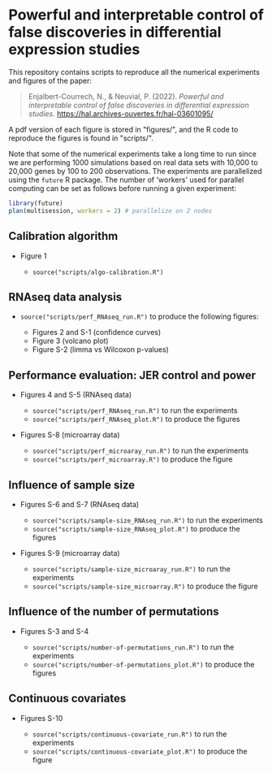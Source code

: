 # Powerful and interpretable control of false discoveries in differential expression studies

This repository contains scripts to reproduce all the numerical experiments and figures of the paper:

> Enjalbert-Courrech, N., & Neuvial, P. (2022). *Powerful and interpretable control of false discoveries in differential expression studies*. https://hal.archives-ouvertes.fr/hal-03601095/ 

A pdf version of each figure is stored in "figures/", and the R code to reproduce the figures is found in "scripts/".

Note that some of the numerical experiments take a long time to run since we are performing 1000 simulations based on real data sets with 10,000 to 20,000 genes by 100 to 200 observations. The experiments are parallelized using the `future` R package. The number of 'workers' used for parallel computing can be set as follows before running a given experiment:

```r
library(future)
plan(multisession, workers = 2) # parallelize on 2 nodes
```
## Calibration algorithm

- Figure 1

  - `source("scripts/algo-calibration.R")`

## RNAseq data analysis

- `source("scripts/perf_RNAseq_run.R")` to produce the following figures:

  - Figures 2 and S-1 (confidence curves)
  - Figure 3 (volcano plot)
  - Figure S-2 (limma vs Wilcoxon p-values)

## Performance evaluation: JER control and power

- Figures 4 and S-5 (RNAseq data)

  - `source("scripts/perf_RNAseq_run.R")` to run the experiments
  - `source("scripts/perf_RNAseq_plot.R")` to produce the figures

- Figures S-8 (microarray data)

  - `source("scripts/perf_microaray_run.R")` to run the experiments
  - `source("scripts/perf_microarray.R")` to produce the figure

## Influence of sample size

- Figures S-6 and S-7 (RNAseq data)

  - `source("scripts/sample-size_RNAseq_run.R")` to run the experiments
  - `source("scripts/sample-size_RNAseq_plot.R")` to produce the figures

- Figures S-9 (microarray data)

  - `source("scripts/sample-size_microaray_run.R")` to run the experiments
  - `source("scripts/sample-size_microarray.R")` to produce the figure

## Influence of the number of permutations

- Figures S-3 and S-4

  - `source("scripts/number-of-permutations_run.R")` to run the experiments
  - `source("scripts/number-of-permutations_plot.R")` to produce the figures

## Continuous covariates

- Figures S-10

  - `source("scripts/continuous-covariate_run.R")` to run the experiments
  - `source("scripts/continuous-covariate_plot.R")` to produce the figure
